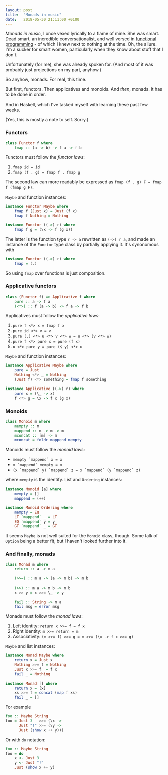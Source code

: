 ```yaml
---
layout: post
title:  "Monads in music"
date:   2018-05-30 21:11:00 +0100
---
```

_Monads in music_, I once vexed lyrically to a flame of mine. She was smart. Dead smart, an incredible conversationalist, and well versed in [functional programming](https://en.wikipedia.org/wiki/Functional_programming) - of which I knew next to nothing at the time. Oh, the allure. I'm a sucker for smart women, particularly when they know about stuff that I don't.

Unfortunately (for me), she was already spoken for. (And most of it was probably just projections on my part, anyhow.)

So anyhow, monads. For real, this time.

But first, functors. Then applicatives and monoids. And _then_, monads. It has to be done in order.

And in Haskell, which I've tasked myself with learning these past few weeks.

(Yes, this is mostly a note to self. Sorry.)

### Functors

```haskell
class Functor f where  
    fmap :: (a -> b) -> f a -> f b  
```

Functors must follow the _functor laws_:

1. `fmap id = id`
2. `fmap (f . g) = fmap f . fmap g`

The second law can more readably be expressed as `fmap (f . g) F = fmap f (fmap g F)`.

`Maybe` and function instances:

```haskell
instance Functor Maybe where  
    fmap f (Just x) = Just (f x)  
    fmap f Nothing = Nothing
```

```haskell
instance Functor ((->) r) where  
    fmap f g = (\x -> f (g x))  
```

The latter is the function type `r -> a` rewritten as `(->) r a`, and made an instance of the `Functor` type class by partially applying it. It's synonomous with

```haskell
instance Functor ((->) r) where  
    fmap = (.)
```

So using `fmap` over functions is just composition.

### Applicative functors

```haskell
class (Functor f) => Applicative f where  
    pure :: a -> f a  
    (<*>) :: f (a -> b) -> f a -> f b  
```

Applicatives must follow the _applicative laws_:

1. `pure f <*> x = fmap f x`
2. `pure id <*> v = v`
3. `pure (.) <*> u <*> v <*> w = u <*> (v <*> w)`
4. `pure f <*> pure x = pure (f x)`
5. `u <*> pure y = pure ($ y) <*> u`

`Maybe` and function instances:

```haskell
instance Applicative Maybe where  
    pure = Just  
    Nothing <*> _ = Nothing  
    (Just f) <*> something = fmap f something  
```

```haskell
instance Applicative ((->) r) where  
    pure x = (\_ -> x)  
    f <*> g = \x -> f x (g x)  
```

### Monoids

```haskell
class Monoid m where  
    mempty :: m  
    mappend :: m -> m -> m  
    mconcat :: [m] -> m  
    mconcat = foldr mappend mempty  
```

Monoids must follow the _monoid laws_:

- ``mempty `mappend` x = x``
- ``x `mappend` mempty = x``
- ``(x `mappend` y) `mappend` z = x `mappend` (y `mappend` z)``

where `mempty` is the identify. List and `Ordering` instances:

```haskell
instance Monoid [a] where  
    mempty = []  
    mappend = (++)  
```

```haskell
instance Monoid Ordering where  
    mempty = EQ  
    LT `mappend` _ = LT  
    EQ `mappend` y = y  
    GT `mappend` _ = GT  
```

It seems `Maybe` is not well suited for the `Monoid` class, though. Some talk of `Option` being a better fit, but I haven't looked further into it.

### And finally, monads

```haskell
class Monad m where  
    return :: a -> m a  
  
    (>>=) :: m a -> (a -> m b) -> m b  
  
    (>>) :: m a -> m b -> m b  
    x >> y = x >>= \_ -> y  
  
    fail :: String -> m a  
    fail msg = error msg  
```

Monads must follow the _monad laws_:

1. Left identity: `return x >>= f = f x`
2. Right identity: `m >>= return = m`
3. Associativity: `(m >>= f) >>= g = m >>= (\x -> f x >>= g)`
    
`Maybe` and list instances:

```haskell
instance Monad Maybe where  
    return x = Just x  
    Nothing >>= f = Nothing  
    Just x >>= f  = f x  
    fail _ = Nothing  
```

```haskell
instance Monad [] where  
    return x = [x]  
    xs >>= f = concat (map f xs)  
    fail _ = []  
```

For example

```haskell
foo :: Maybe String  
foo = Just 3   >>= (\x -> 
      Just "!" >>= (\y -> 
      Just (show x ++ y)))  
```

Or with `do` notation:

```haskell
foo :: Maybe String  
foo = do  
    x <- Just 3  
    y <- Just "!"  
    Just (show x ++ y)  
```